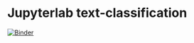 # Jupyterlab text-classification


[![Binder](https://mybinder.org/badge_logo.svg)](https://mybinder.org/v2/gh/Et9797/text-classification/main?labpath=practical_2.ipynb)

